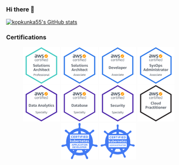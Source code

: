 ### Hi there 👋

[![kopkunka55's GitHub stats](https://github-readme-stats.vercel.app/api?username=kopkunka55)](https://github.com/anuraghazra/github-readme-stats)

### Certifications

<p align="center">
<img src="certifications/aws-certified-solutions-architect-professional.png" width="100" height="100">
<img src="certifications/aws-certified-solutions-architect-associate.png" width="100" height="100">
<img src="certifications/aws-certified-developer-associate.png" width="100" height="100">
<img src="certifications/aws-certified-sysops-administrator-associate.png" width="100" height="100">
<img src="certifications/aws-certified-data-analytics-specialty.png" width="100" height="100">
<img src="certifications/aws-certified-database-specialty.png" width="100" height="100">
<img src="certifications/aws-certified-security-specialty.png" width="100" height="100">
<img src="certifications/aws-certified-cloud-practitioner.png" width="100" height="100">
<img src="certifications/ckad-certified-kubernetes-application-developer.png" width="100" height="100">
<img src="certifications/cka-certified-kubernetes-administrator.png" width="100" height="100">
</p>
<!--
**kopkunka55/kopkunka55** is a ✨ _special_ ✨ repository because its `README.md` (this file) appears on your GitHub profile.

Here are some ideas to get you started:

- 🔭 I’m currently working on ...
- 🌱 I’m currently learning ...
- 👯 I’m looking to collaborate on ...
- 🤔 I’m looking for help with ...
- 💬 Ask me about ...
- 📫 How to reach me: ...
- 😄 Pronouns: ...
- ⚡ Fun fact: ...
-->
